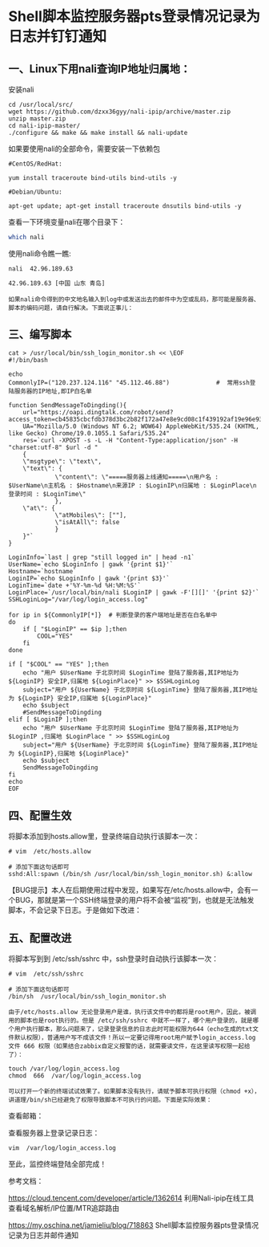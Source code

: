  # Shell脚本监控服务器pts登录情况记录为日志并钉钉通知
 
## 一、Linux下用nali查询IP地址归属地：
安装nali
```
cd /usr/local/src/
wget https://github.com/dzxx36gyy/nali-ipip/archive/master.zip
unzip master.zip
cd nali-ipip-master/
./configure && make && make install && nali-update
```

如果要使用nali的全部命令，需要安装一下依赖包
```
#CentOS/RedHat: 

yum install traceroute bind-utils bind-utils -y

#Debian/Ubuntu: 

apt-get update; apt-get install traceroute dnsutils bind-utils -y
```

查看一下环境变量nali在哪个目录下：
```sh
which nali
```

使用nali命令瞧一瞧:
```sh
nali  42.96.189.63

42.96.189.63 [中国 山东 青岛]
```

    如果nali命令得到的中文地名输入到log中或发送出去的邮件中为空或乱码，那可能是服务器、脚本的编码问题，请自行解决。下面说正事儿：

## 三、编写脚本

```
cat > /usr/local/bin/ssh_login_monitor.sh << \EOF
#!/bin/bash

echo
CommonlyIP=("120.237.124.116" "45.112.46.88")             #  常用ssh登陆服务器的IP地址,即IP白名单

function SendMessageToDingding(){
    url="https://oapi.dingtalk.com/robot/send?access_token=cb45835cbcfdb378d3bc2b82f172a47e8e9cd08c1f439192af19e96e936a1338"
    UA="Mozilla/5.0 (Windows NT 6.2; WOW64) AppleWebKit/535.24 (KHTML, like Gecko) Chrome/19.0.1055.1 Safari/535.24"
    res=`curl -XPOST -s -L -H "Content-Type:application/json" -H "charset:utf-8" $url -d "
    {
    \"msgtype\": \"text\", 
    \"text\": {
             \"content\": \"=====服务器上线通知=====\n用户名 : $UserName\n主机名 : $Hostname\n来源IP : $LoginIP\n归属地 : $LoginPlace\n登录时间 : $LoginTime\"
             },
    \"at\": {
             \"atMobiles\": [""],
             \"isAtAll\": false
             }
    }"`
}
    
LoginInfo=`last | grep "still logged in" | head -n1`
UserName=`echo $LoginInfo | gawk '{print $1}'`
Hostname=`hostname`
LoginIP=`echo $LoginInfo | gawk '{print $3}'`
LoginTime=`date +'%Y-%m-%d %H:%M:%S'`
LoginPlace=`/usr/local/bin/nali $LoginIP | gawk -F'[][]' '{print $2}'`
SSHLoginLog="/var/log/login_access.log"

for ip in ${CommonlyIP[*]}  # 判断登录的客户端地址是否在白名单中
do
    if [ "$LoginIP" == $ip ];then
        COOL="YES"
    fi
done

if [ "$COOL" == "YES" ];then
    echo "用户 $UserName 于北京时间 $LoginTime 登陆了服务器,其IP地址为 ${LoginIP} 安全IP,归属地 ${LoginPlace}" >> $SSHLoginLog
    subject="用户 ${UserName} 于北京时间 ${LoginTime} 登陆了服务器,其IP地址为 ${LoginIP} 安全IP,归属地 ${LoginPlace}"
    echo $subject
    #SendMessageToDingding
elif [ $LoginIP ];then
    echo "用户 $UserName 于北京时间 $LoginTime 登陆了服务器,其IP地址为 $LoginIP ,归属地 $LoginPlace " >> $SSHLoginLog
    subject="用户 ${UserName} 于北京时间 ${LoginTime} 登陆了服务器,其IP地址为 ${LoginIP},归属地 ${LoginPlace}"
    echo $subject
    SendMessageToDingding
fi
echo
EOF
```
  
## 四、配置生效
  将脚本添加到hosts.allow里，登录终端自动执行该脚本一次：
  ```
  # vim  /etc/hosts.allow
  
  # 添加下面这句话即可
  sshd:All:spawn (/bin/sh /usr/local/bin/ssh_login_monitor.sh) &:allow
  ```
  
 【BUG提示】本人在后期使用过程中发现，如果写在/etc/hosts.allow中，会有一个BUG，那就是第一个SSH终端登录的用户将不会被“监视”到，也就是无法触发脚本，不会记录下日志。于是做如下改进：

## 五、配置改进
   将脚本写到到 /etc/ssh/sshrc 中，ssh登录时自动执行该脚本一次：
```
# vim  /etc/ssh/sshrc

# 添加下面这句话即可
/bin/sh  /usr/local/bin/ssh_login_monitor.sh
```

    由于/etc/hosts.allow 无论登录用户是谁，执行该文件中的都将是root用户，因此，被调用的脚本也是root执行的。但是 /etc/ssh/sshrc 中就不一样了，哪个用户登录的，就是哪个用户执行脚本，那么问题来了，记录登录信息的日志此时可能权限为644（echo生成的txt文件默认权限），普通用户写不成该文件！所以一定要记得用root用户赋予login_access.log文件 666 权限（如果结合zabbix自定义报警的话，就需要读文件，在这里读写权限一起给了）：
   
```
touch /var/log/login_access.log
chmod  666  /var/log/login_access.log
```
    可以打开一个新的终端试试效果了。如果脚本没有执行，请赋予脚本可执行权限（chmod +x），讲道理/bin/sh已经避免了权限导致脚本不可执行的问题。下面是实际效果：

  查看邮箱：
  
  查看服务器上登录记录日志：
  ```
  vim  /var/log/login_access.log
  ```
  至此，监控终端登陆全部完成！


参考文档：

https://cloud.tencent.com/developer/article/1362614  利用Nali-ipip在线工具查看域名解析/IP位置/MTR追踪路由

https://my.oschina.net/jamieliu/blog/718863   Shell脚本监控服务器pts登录情况记录为日志并邮件通知

